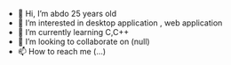- 👋 Hi, I’m abdo 25 years old 
- 👀 I’m interested in desktop application , web application
- 🌱 I’m currently learning C,C++
- 💞️ I’m looking to collaborate on (null)
- 📫 How to reach me (...)

<!---
abdo-707/abdo-707 is a ✨ special ✨ repository because its `README.md` (this file) appears on your GitHub profile.
You can click the Preview link to take a look at your changes.
--->
